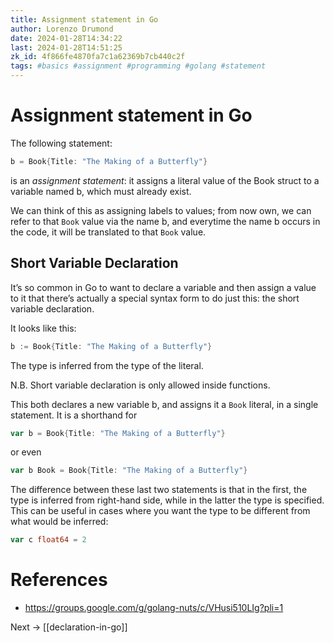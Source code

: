 ```yaml
---
title: Assignment statement in Go
author: Lorenzo Drumond
date: 2024-01-28T14:34:22
last: 2024-01-28T14:51:25
zk_id: 4f866fe4870fa7c1a62369b7cb440c2f
tags: #basics #assignment #programming #golang #statement
---
```



# Assignment statement in Go
The following statement:
```go
b = Book{Title: "The Making of a Butterfly"}
```
is an _assignment statement_: it assigns a literal value of the Book struct to a variable named b, which must already exist.

We can think of this as assigning labels to values; from now own, we can refer to that `Book` value via the name b, and everytime the name b occurs in the code, it will be translated to that `Book` value.

## Short Variable Declaration
It’s so common in Go to want to declare a variable and then assign a value to it that there’s actually a special syntax form to do just this: the short variable declaration.

It looks like this:
```go
b := Book{Title: "The Making of a Butterfly"}
```

The type is inferred from the type of the literal.

N.B. Short variable declaration is only allowed inside functions.


This both declares a new variable b, and assigns it a `Book` literal, in a single statement. It is a shorthand for
```go
var b = Book{Title: "The Making of a Butterfly"}
```

or even
```go
var b Book = Book{Title: "The Making of a Butterfly"}
```

The difference between these last two statements is that in the first, the type is inferred from right-hand side, while in the latter the type is specified. This can be useful in cases where you want the type to be different from what would be inferred:
```go
var c float64 = 2
```

# References
- https://groups.google.com/g/golang-nuts/c/VHusi510LIg?pli=1

Next -> [[declaration-in-go]]
